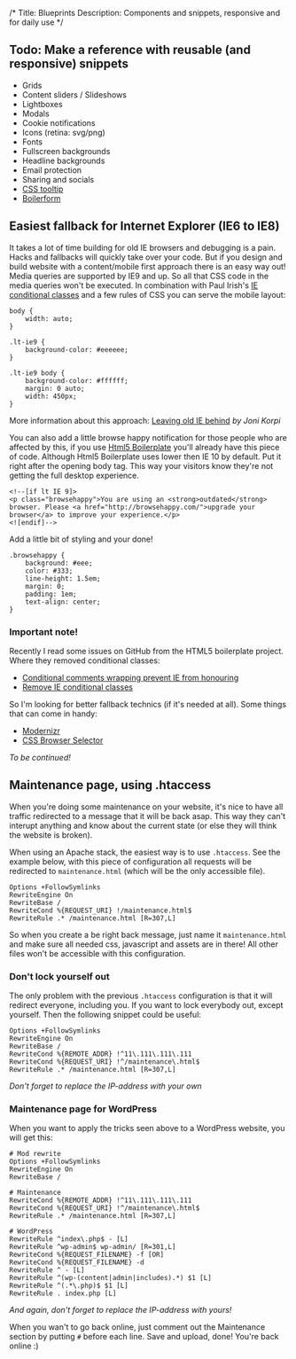 /*
Title: Blueprints
Description: Components and snippets, responsive and for daily use
*/


## Todo: Make a reference with reusable (and responsive) snippets

* Grids
* Content sliders / Slideshows
* Lightboxes
* Modals
* Cookie notifications
* Icons (retina: svg/png)
* Fonts
* Fullscreen backgrounds
* Headline backgrounds
* Email protection
* Sharing and socials
* [CSS tooltip](http://codepen.io/mildrenben/pen/rVBrpK)
* [Boilerform](https://boilerform.design/)


## Easiest fallback for Internet Explorer (IE6 to IE8)

It takes a lot of time building for old IE browsers and debugging is a pain. Hacks and fallbacks will quickly take over your code. But if you design and build website with a content/mobile first approach there is an easy way out! Media queries are supported by IE9 and up. So all that CSS code in the media queries won't be executed. In combination with Paul Irish's [IE conditional classes](http://paulirish.com/2008/conditional-stylesheets-vs-css-hacks-answer-neither/) and a few rules of CSS you can serve the mobile layout:

	body {
		width: auto;
	}

	.lt-ie9 {
		background-color: #eeeeee;
	}

	.lt-ie9 body {
		background-color: #ffffff;
		margin: 0 auto;
		width: 450px;
	}

More information about this approach: [Leaving old IE behind](http://www.jonikorpi.com/leaving-old-IE-behind/) *by Joni Korpi*

You can also add a little browse happy notification for those people who are affected by this, if you use [Html5 Boilerplate](http://html5boilerplate.com/) you'll already have this piece of code. Although Html5 Boilerplate uses lower then IE 10 by default. Put it right after the opening body tag. This way your visitors know they're not getting the full desktop experience.

	<!--[if lt IE 9]>
	<p class="browsehappy">You are using an <strong>outdated</strong> browser. Please <a href="http://browsehappy.com/">upgrade your browser</a> to improve your experience.</p>
	<![endif]-->

Add a little bit of styling and your done!

	.browsehappy {
	    background: #eee;
	    color: #333;
	    line-height: 1.5em;
	    margin: 0;
	    padding: 1em;
	    text-align: center;
	}

### Important note!

Recently I read some issues on GitHub from the HTML5 boilerplate project. Where they removed conditional classes:

* [Conditional comments wrapping <html> prevent IE from honouring <meta http-equiv=X-UA-Compatible>](https://github.com/h5bp/html5-boilerplate/issues/1187)
* [Remove IE conditional classes](https://github.com/h5bp/html5-boilerplate/issues/1290)

So I'm looking for better fallback technics (if it's needed at all). Some things that can come in handy:

* [Modernizr](http://modernizr.com/)
* [CSS Browser Selector](https://github.com/ridjohansen/css_browser_selector)

*To be continued!*


## Maintenance page, using .htaccess

When you're doing some maintenance on your website, it's nice to have all traffic redirected to a message that it will be back asap. This way they can't interupt anything and know about the current state (or else they will think the website is broken).

When using an Apache stack, the easiest way is to use `.htaccess`. See the example below, with this piece of configuration all requests will be redirected to `maintenance.html` (which will be the only accessible file).

	Options +FollowSymlinks
	RewriteEngine On
	RewriteBase /
	RewriteCond %{REQUEST_URI} !/maintenance.html$
	RewriteRule .* /maintenance.html [R=307,L]

So when you create a be right back message, just name it `maintenance.html` and make sure all needed css, javascript and assets are in there! All other files won't be accessible with this configuration.

### Don't lock yourself out

The only problem with the previous `.htaccess` configuration is that it will redirect everyone, including you. If you want to lock everybody out, except yourself. Then the following snippet could be useful:

	Options +FollowSymlinks
	RewriteEngine On
	RewriteBase /
	RewriteCond %{REMOTE_ADDR} !^11\.111\.111\.111
	RewriteCond %{REQUEST_URI} !^/maintenance\.html$
	RewriteRule .* /maintenance.html [R=307,L]

*Don't forget to replace the IP-address with your own*

### Maintenance page for WordPress

When you want to apply the tricks seen above to a WordPress website, you will get this:

	# Mod rewrite
	Options +FollowSymlinks
	RewriteEngine On
	RewriteBase /

	# Maintenance
	RewriteCond %{REMOTE_ADDR} !^11\.111\.111\.111
	RewriteCond %{REQUEST_URI} !^/maintenance\.html$
	RewriteRule .* /maintenance.html [R=307,L]

	# WordPress
	RewriteRule ^index\.php$ - [L]
	RewriteRule ^wp-admin$ wp-admin/ [R=301,L]
	RewriteCond %{REQUEST_FILENAME} -f [OR]
	RewriteCond %{REQUEST_FILENAME} -d
	RewriteRule ^ - [L]
	RewriteRule ^(wp-(content|admin|includes).*) $1 [L]
	RewriteRule ^(.*\.php)$ $1 [L]
	RewriteRule . index.php [L]

*And again, don't forget to replace the IP-address with yours!*

When you wan't to go back online, just comment out the Maintenance section by putting `#` before each line. Save and upload, done! You're back online :)
